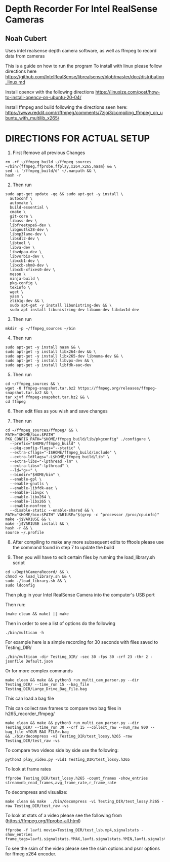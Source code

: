 # Depth Recorder For Intel RealSense Cameras

## Noah Cubert


Uses intel realsense depth camera software, as well as ffmpeg to record data from cameras

This is a guide on how to run the program 
To install with linux please follow directions here https://github.com/IntelRealSense/librealsense/blob/master/doc/distribution_linux.md

Install opencv with the following directions
https://linuxize.com/post/how-to-install-opencv-on-ubuntu-20-04/

Install ffmpeg and build following the directions seen here:
https://www.reddit.com/r/ffmpeg/comments/7zjoi3/compiling_ffmpeg_on_ubuntu_with_multilib_x265/


# DIRECTIONS FOR ACTUAL SETUP

1) First Remove all previous Changes

```
rm -rf ~/ffmpeg_build ~/ffmpeg_sources ~/bin/{ffmpeg,ffprobe,ffplay,x264,x265,nasm} && \
sed -i '/ffmpeg_build/d' ~/.manpath && \
hash -r
```

2) Then run
```
sudo apt-get update -qq && sudo apt-get -y install \
  autoconf \
  automake \
  build-essential \
  cmake \
  git-core \
  libass-dev \
  libfreetype6-dev \
  libgnutls28-dev \
  libmp3lame-dev \
  libsdl2-dev \
  libtool \
  libva-dev \
  libvdpau-dev \
  libvorbis-dev \
  libxcb1-dev \
  libxcb-shm0-dev \
  libxcb-xfixes0-dev \
  meson \
  ninja-build \
  pkg-config \
  texinfo \
  wget \
  yasm \
  zlib1g-dev && \
  sudo apt-get -y install libunistring-dev && \
  sudo apt install libunistring-dev libaom-dev libdav1d-dev
```

3) Then run
```
mkdir -p ~/ffmpeg_sources ~/bin
```

4) Then run

```
sudo apt-get -y install nasm && \
sudo apt-get -y install libx264-dev && \
sudo apt-get -y install libx265-dev libnuma-dev && \
sudo apt-get -y install libvpx-dev && \
sudo apt-get -y install libfdk-aac-dev
```

5) Then run
```
cd ~/ffmpeg_sources && \
wget -O ffmpeg-snapshot.tar.bz2 https://ffmpeg.org/releases/ffmpeg-snapshot.tar.bz2 && \
tar xjvf ffmpeg-snapshot.tar.bz2 && \
cd ffmpeg 
```

6) Then edit files as you wish and save changes

7) Then run
```
cd ~/ffmpeg_sources/ffmpeg/ && \
PATH="$HOME/bin:$PATH" PKG_CONFIG_PATH="$HOME/ffmpeg_build/lib/pkgconfig" ./configure \
  --prefix="$HOME/ffmpeg_build" \
  --pkg-config-flags="--static" \
  --extra-cflags="-I$HOME/ffmpeg_build/include" \
  --extra-ldflags="-L$HOME/ffmpeg_build/lib" \
  --extra-libs="-lpthread -lm" \
  --extra-libs="-lpthread" \
  --ld="g++" \
  --bindir="$HOME/bin" \
  --enable-gpl \
  --enable-gnutls \
  --enable-libfdk-aac \
  --enable-libvpx \
  --enable-libx264 \
  --enable-libx265 \
  --enable-nonfree \
  --disable-static --enable-shared && \
PATH="$HOME/bin:$PATH" VAR1USE="$(grep -c ^processor /proc/cpuinfo)" make -j$VAR1USE && \
make -j$VAR1USE install && \
hash -r && \
source ~/.profile

```
8) After compiling to make any more subsequent edits to fftools please use the command found in step 7 to update the build


9) Then you will have to edit certain files by running the load_library.sh script
```
cd ~/DepthCameraRecord/ && \
chmod +x load_library.sh && \
sudo ./load_library.sh && \
sudo ldconfig
```


Then plug in your Intel RealSense Camera into the computer's USB port

Then run:
```
(make clean && make) || make
```


Then in order to see a list of options do the following
```
./bin/multicam -h
```

For example here is a simple recording for 30 seconds with files saved to Testing_DIR/
```
./bin/multicam -dir Testing_DIR/ -sec 30 -fps 30 -crf 23 -thr 2 -jsonfile Default.json
```







Or for more complex commands
```
make clean && make && python3 run_multi_cam_parser.py --dir Testing_DIR/ --time_run 15 --bag_file Testing_DIR/Large_Drive_Bag_File.bag
```
This can load a bag file



This can collect raw frames to compare two bag files in h265_recorder_ffmpeg/
```
make clean && make && python3 run_multi_cam_parser.py --dir Testing_DIR/ --time_run 30 --crf 15 --collect_raw --num_raw 900 --bag_file <YOUR BAG FILE>.bag
&& ./bin/decompress -vi Testing_DIR/test_lossy.h265 -raw Testing_DIR/test_raw -vs
```


To compare two videos side by side use the following:
```
python3 play_video.py -vid1 Testing_DIR/test_lossy.h265

```

To look at frame rates
```
ffprobe Testing_DIR/test_lossy.h265 -count_frames -show_entries stream=nb_read_frames,avg_frame_rate,r_frame_rate
```

To decompress and visualize:
```
make clean && make  ./bin/decompress -vi Testing_DIR/test_lossy.h265 -raw Testing_DIR/test_raw -vs
```

To look at stats of a video please see the following from (https://ffmpeg.org/ffprobe-all.html)
```
ffprobe -f lavfi movie=Testing_DIR/test_lsb.mp4,signalstats -show_entries frame_tags=lavfi.signalstats.YMAX,lavfi.signalstats.YMIN,lavfi.signalstats.YAVG,lavfi.signalstats.YBITDEPTH,lavfi.signalstats.YDIF
```

To see the ssim of the video please see the ssim options and psnr options for ffmeg x264 encoder.


